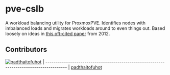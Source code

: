 # pve-cslb
A workload balancing utility for ProxmoxPVE. Identifies nodes with imbalanced loads and migrates workloads around to even things out.
Based loosely on ideas in [this oft-cited paper](https://research.ijcaonline.org/volume46/number6/pxc3879263.pdf) from 2012.

## Contributors
 
 
 [![padthaitofuhot](https://github.com/padthaitofuhot.png?size=100)](https://github.com/padthaitofuhot)
 | ---------------------------------------------------------------------------------------- |
 [padthaitofuhot](https://github.com/padthaitofuhot)   
